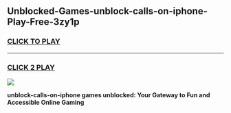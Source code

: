 
## Unblocked-Games-unblock-calls-on-iphone-Play-Free-3zy1p
<h3>
<a href="https://premium76.site?title=unblock-calls-on-iphone&ref=20M">CLICK TO PLAY</a></h3>
<hr>

<h3>
<a href="https://premium76.site?title=unblock-calls-on-iphone&ref=20M">CLICK 2 PLAY</a>
  
</h3>

<a href="https://premium76.site?title=unblock-calls-on-iphone&ref=19M"><img src="https://clearcache.store/games.png"></a>


**unblock-calls-on-iphone games unblocked: Your Gateway to Fun and Accessible Online Gaming**
